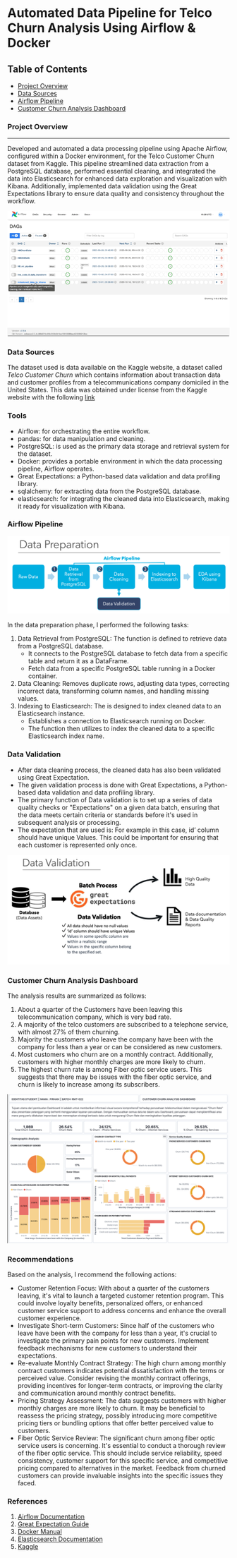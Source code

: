 # Automated Data Pipeline for Telco Churn Analysis Using Airflow & Docker	

## Table of Contents

- [Project Overview](#project-overview)
- [Data Sources](#data-sources)
- [Airflow Pipeline](#airflow-pipeline)
- [Customer Churn Analysis Dashboard](#customer-churn-analysis-dashboard)

### Project Overview
---
Developed and automated a data processing pipeline using Apache Airflow, configured within a Docker environment, for the Telco Customer Churn dataset from Kaggle. This pipeline streamlined data extraction from a PostgreSQL database, performed essential cleaning, and integrated the data into Elasticsearch for enhanced data exploration and visualization with Kibana. Additionally, implemented data validation using the Great Expectations library to ensure data quality and consistency throughout the workflow.


![Aiflow Pipeline](./airflow_pipeline.gif)


### Data Sources

The dataset used is data available on the Kaggle website, a dataset called *Telco Customer Churn* which contains information about transaction data and customer profiles from a telecommunications company domiciled in the United States. This data was obtained under license from the Kaggle website with the following [link](https://www.kaggle.com/datasets/blastchar/telco-customer-churn?datasetId=13996&sortBy=voteCount)

### Tools

- Airflow: for orchestrating the entire workflow.
- pandas: for data manipulation and cleaning.
- PostgreSQL: is used as the primary data storage and retrieval system for the dataset.
- Docker: provides a portable environment in which the data processing pipeline, Airflow operates.
- Great Expectations: a Python-based data validation and data profiling library. 
- sqlalchemy: for extracting data from the PostgreSQL database.
- elasticsearch: for integrating the cleaned data into Elasticsearch, making it ready for visualization with Kibana.


### Airflow Pipeline

![Airflow Pipeline](./data_airflow.png)

In the data preparation phase, I performed the following tasks:
1. Data Retrieval from PostgreSQL: The function is defined to retrieve data from a PostgreSQL database.
    - It connects to the PostgreSQL database to fetch data from a specific table and return it as a DataFrame. 
    - Fetch data from a specific PostgreSQL table running in a Docker container.
2. Data Cleaning: Removes duplicate rows, adjusting data types, correcting incorrect data, transforming column names, and handling missing values.
3. Indexing to Elasticsearch: The is designed to index cleaned data to an Elasticsearch instance.
    - Establishes a connection to Elasticsearch running on Docker. 
    - The function then utilizes to index the cleaned data to a specific Elasticsearch index name.


### Data Validation
- After data cleaning process, the cleaned data has also been validated using Great Expectation. 
- The given validation process is done with Great Expectations, a Python-based data validation and data profiling library. 
- The primary function of Data validation is to set up a series of data quality checks or "Expectations" on a given data batch, ensuring that the data meets certain criteria or standards before it's used in subsequent analysis or processing. 
- The expectation that are used is: For example in this case, id’ column should have unique Values. This could be important for ensuring that each customer is represented only once.

![Data Validation](./data_validation.png)


### Customer Churn Analysis Dashboard

The analysis results are summarized as follows:
1. About a quarter of the Customers have been leaving this telecommunication company, which is very bad rate. 
2. A majority of the telco customers are subscribed to a telephone service, with almost 27% of them churning.
3. Majority the customers who leave the company have been with the company for less than a year or can be considered as new customers.
4. Most customers who churn are on a monthly contract. Additionally, customers with higher monthly charges are more likely to churn.
5. The highest churn rate is among Fiber optic service users. This suggests that there may be issues with the fiber optic service, and churn is likely to increase among its subscribers.

![Churn Dashboard](./churn_dashboard.png)


### Recommendations

Based on the analysis, I recommend the following actions:
- Customer Retention Focus: With about a quarter of the customers leaving, it's vital to launch a targeted customer retention program. This could involve loyalty benefits, personalized offers, or enhanced customer service support to address concerns and enhance the overall customer experience.
- Investigate Short-term Customers: Since half of the customers who leave have been with the company for less than a year, it's crucial to investigate the primary pain points for new customers. Implement feedback mechanisms for new customers to understand their expectations. 
- Re-evaluate Monthly Contract Strategy: The high churn among monthly contract customers indicates potential dissatisfaction with the terms or perceived value. Consider revising the monthly contract offerings, providing incentives for longer-term contracts, or improving the clarity and communication around monthly contract benefits.
- Pricing Strategy Assessment: The data suggests customers with higher monthly charges are more likely to churn. It may be beneficial to reassess the pricing strategy, possibly introducing more competitive pricing tiers or bundling options that offer better perceived value to customers.
- Fiber Optic Service Review: The significant churn among fiber optic service users is concerning. It's essential to conduct a thorough review of the fiber optic service. This should include service reliability, speed consistency, customer support for this specific service, and competitive pricing compared to alternatives in the market. Feedback from churned customers can provide invaluable insights into the specific issues they faced.


### References

1. [Airflow Documentation](https://airflow.apache.org/docs/apache-airflow/stable/index.html)
2. [Great Expectation Guide](https://docs.greatexpectations.io/docs/)
3. [Docker Manual](https://docs.docker.com/desktop/)
4. [Elasticsearch Documentation](https://www.elastic.co/guide/index.html?utm_campaign=B-Stack-Trials-APJ-Exact&utm_content=Stack-Documentation&utm_source=google&utm_medium=cpc&device=c&utm_term=elasticsearch%20documentation&gclid=Cj0KCQjwhL6pBhDjARIsAGx8D59FqTjkMeFbTdlfRVDDhDxDDYiPfx0qIIRX9EkaEbTSNdwx_c8BeD4aAhiyEALw_wcB)
5. [Kaggle](https://www.kaggle.com/datasets/blastchar/telco-customer-churn)


